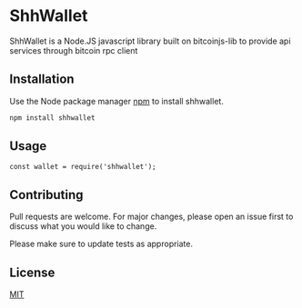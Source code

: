 # ShhWallet

ShhWallet is a Node.JS javascript library built on bitcoinjs-lib to provide api services through bitcoin rpc client

## Installation

Use the Node package manager [npm](https://www.npmjs.com/) to install shhwallet.

```bash
npm install shhwallet
```

## Usage

```Node.JS
const wallet = require('shhwallet');

```

## Contributing
Pull requests are welcome. For major changes, please open an issue first to discuss what you would like to change.

Please make sure to update tests as appropriate.

## License
[MIT](https://arunpanneerselvam.com/licenses/mit/)
